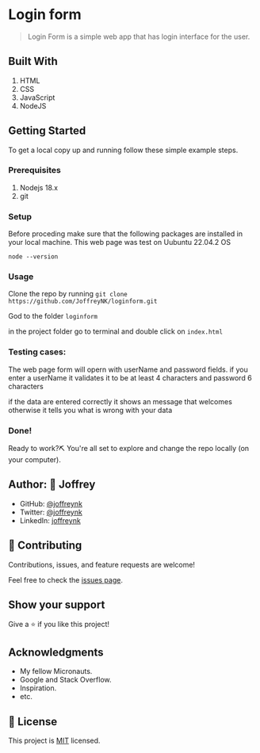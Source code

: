 # Login form

>  Login Form is a simple web app that has login interface for the user.

## Built With

1. HTML
2. CSS
3. JavaScript
4. NodeJS

## Getting Started

To get a local copy up and running follow these simple example steps.

### Prerequisites

1. Nodejs 18.x
2. git 

### Setup

Before proceding make sure that the following packages are installed in your local machine.
This web  page was test on Uubuntu 22.04.2 OS 

```node --version```


### Usage

Clone the repo by running ```git clone https://github.com/JoffreyNK/loginform.git```

God to the folder ```loginform```

in the project folder go to terminal and double click on  ```index.html```

### Testing cases:

The web page form will opern with userName and password fields.
if you enter a userName it validates it to be at least 4 characters and password 6 characters

if the data are entered correctly it shows an message that welcomes otherwise it tells you what is wrong with your data

### Done!

Ready to work?⛏️ You're all set to explore and change the repo locally (on your computer).

## Author: 👤 **Joffrey**

- GitHub: [@joffreynk](https://github.com/joffreynk)
- Twitter: [@joffreynk](https://twitter.com/joffreynk)
- LinkedIn: [joffreynk](https://linkedin.com/in/joffreynk)

## 🤝 Contributing

Contributions, issues, and feature requests are welcome!

Feel free to check the [issues page](../../issues/).

## Show your support

Give a ⭐️ if you like this project!

## Acknowledgments

- My fellow Micronauts.
- Google and Stack Overflow.
- Inspiration.
- etc.

## 📝 License

This project is [MIT](./MIT.md) licensed.